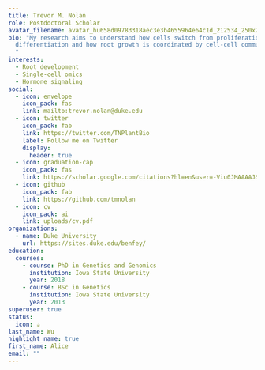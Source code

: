 ```yaml
---
title: Trevor M. Nolan
role: Postdoctoral Scholar
avatar_filename: avatar_hu658d09783318aec3e3b4655964e64c1d_212534_250x250_fill_q90_lanczos_center.jpg
bio: "My research aims to understand how cells switch from proliferation to
  differentiation and how root growth is coordinated by cell-cell communication.
  "
interests:
  - Root development
  - Single-cell omics
  - Hormone signaling
social:
  - icon: envelope
    icon_pack: fas
    link: mailto:trevor.nolan@duke.edu
  - icon: twitter
    icon_pack: fab
    link: https://twitter.com/TNPlantBio
    label: Follow me on Twitter
    display:
      header: true
  - icon: graduation-cap
    icon_pack: fas
    link: https://scholar.google.com/citations?hl=en&user=-Viu0JMAAAAJ&view_op=list_works&sortby=pubdate
  - icon: github
    icon_pack: fab
    link: https://github.com/tmnolan
  - icon: cv
    icon_pack: ai
    link: uploads/cv.pdf
organizations:
  - name: Duke University
    url: https://sites.duke.edu/benfey/
education:
  courses:
    - course: PhD in Genetics and Genomics
      institution: Iowa State University
      year: 2018
    - course: BSc in Genetics
      institution: Iowa State University
      year: 2013
superuser: true
status:
  icon: ☕️
last_name: Wu
highlight_name: true
first_name: Alice
email: ""
---
```

